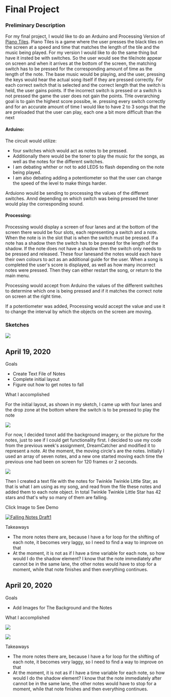 # Final Project
### Preliminary Description
For my final project, I would like to do an Arduino and Processing Version of [Piano Tiles](https://en.wikipedia.org/wiki/Piano_Tiles_2). Piano Tiles is a game where the user presses the black tiles on the screen at a speed and time that matches the length of the tile and the music being played. For my version I would like to do the same thing but have it insted be with switches.
So the user would see the tile/note appear on screen and when it arrives at the bottom of the screen, the matching switch has to be pressed for the corresponding amount of time as the length of the note. The base music would be playing, and the user, pressing the keys would hear the actual song itself if they are pressed correctly. For each correct switch that is selected and the correct length that the switch is held, the user gains points. If the incorrect switch is pressed or a switch is not pressed the game the user does not gain the points. THe overarching goal is to gain the highest score possibe, ie. pressing every switch correctly and for an accurate amount of time
I would like to have 2 to 3 songs that the are preloaded that the user can play, each one a bit more difficult than the next

#### Arduino: 
The circuit would utilize:
 - four switches which would act as notes to be pressed.
 - Additionally there would be the toner to play the music for the songs, as well as the notes for the different switches.
 - I am debating whther or not to add LEDS to flash depending on the note being played.
 - I am also debating adding a potentiometer so that the user can change the speed of the level to make things harder. 

Arduiono would be sending to processing the values of the different switches. Annd depending on which switch was being pressed the toner would play the corresponding sound. 


#### Processing: 
Processing would display a screen of four lanes and at the bottom of the screen there would be four slots, each representing a switch and a note. When the note is in the slot that is when the switch must be pressed. If a note has a shadow then the switch has to be presed for the length of the shadow. If the note
does not have a shadow then the switch only needs to be pressed and released.
These four lanesand the notes would each have their own colours to act as an additional guide for the user.
When a song is completed the user's score is displayed, as well as how many incorrect notes were pressed. Then they can either restart the song, or return to the main menu. 

Processing would accept from Arduino the values of the different switches to determine which one is being pressed and if it matches the correct note on screen at the right time.

If a potentiometer was added, Processing would accept the value and use it to change the interval by which the objects on the screen are moving. 

### Sketches
![](media/images/sketch1.jpg)

## April 19, 2020
Goals
 - Create Text File of Notes
 - Complete initial layout
 - Figure out how to get notes to fall

What I accomplished

For the initial layout, as shown in my sketch, I came up with four lanes and the drop zone at the bottom where the switch is to be pressed to play the note

![](media/images/bg2.png)

For now, I decided tonot add the background imagery, or the picture for the notes, just to see if I could get functionality first. I decided to use my code from the previous week's assignment, DreamCatcher and modified it to represent a note. At the moment, the moving circle's are the notes. Initially I used an array of seven notes, and a new one started moving each time the previous one had been on screen for 120 frames or 2 seconds. 

![](media/gifs/Fall1.gif)

Then I created a text file with the notes for Twinkle Twinkle Little Star, as that is what I am using as my song, and read from the file these notes and added them to each note object. In total Twinkle Twinkle Little Star has 42 stars and that's why so many of them are falling.

Click Image to See Demo

[![Falling Notes Draft1](https://img.youtube.com/vi/zkO3Ew7QxL8/0.jpg)](https://youtu.be/zkO3Ew7QxL8)

Takeaways
 - The more notes there are, because I have a for loop for the shifting of each note, it becomes very laggy, so I need to find a way to improve on that
 - At the moment, it is not as if I have a time variable for each note, so how would I do the shadow element? I know that the note immediately after cannot be in the same lane, the other notes would have to stop for a moment, while that note finishes and then everything continues. 

## April 20, 2020
Goals
 - Add Images for The Background and the Notes

What I accomplished

![](media/images/finalBG.png)

![](media/gifs/Fall1.gif)

Takeaways
 - The more notes there are, because I have a for loop for the shifting of each note, it becomes very laggy, so I need to find a way to improve on that
 - At the moment, it is not as if I have a time variable for each note, so how would I do the shadow element? I know that the note immediately after cannot be in the same lane, the other notes would have to stop for a moment, while that note finishes and then everything continues. 


